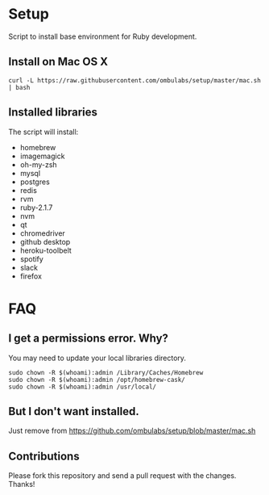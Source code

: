 # Setup

Script to install base environment for Ruby development.

## Install on Mac OS X

```
curl -L https://raw.githubusercontent.com/ombulabs/setup/master/mac.sh | bash
```

## Installed libraries

The script will install:

* homebrew
* imagemagick
* oh-my-zsh
* mysql
* postgres
* redis
* rvm
* ruby-2.1.7
* nvm
* qt
* chromedriver
* github desktop
* heroku-toolbelt
* spotify
* slack
* firefox

# FAQ

## I get a permissions error. Why?

You may need to update your local libraries directory. 

```
sudo chown -R $(whoami):admin /Library/Caches/Homebrew
sudo chown -R $(whoami):admin /opt/homebrew-cask/
sudo chown -R $(whoami):admin /usr/local/
```

## But I don't want <application> installed. 

Just remove <application> from https://github.com/ombulabs/setup/blob/master/mac.sh

## Contributions

Please fork this repository and send a pull request with the changes. Thanks!
